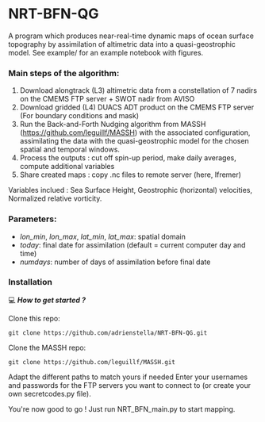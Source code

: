 # NRT-BFN-QG

A program which produces near-real-time dynamic maps of ocean surface topography by assimilation of altimetric data into a quasi-geostrophic model.
See example/ for an example notebook with figures.

### Main steps of the algorithm: 
1) Download alongtrack (L3) altimetric data from a constellation of 7 nadirs on the CMEMS FTP server + SWOT nadir from AVISO
2) Download gridded (L4) DUACS ADT product on the CMEMS FTP server (For boundary conditions and mask)
3) Run the Back-and-Forth Nudging algorithm from MASSH (https://github.com/leguillf/MASSH) with the associated configuration, assimilating the data with the quasi-geostrophic model for the chosen spatial and temporal windows.
4) Process the outputs : cut off spin-up period, make daily averages, compute additional variables
5) Share created maps : copy .nc files to remote server (here, Ifremer)

Variables inclued : Sea Surface Height, Geostrophic (horizontal) velocities, Normalized relative vorticity.

### Parameters: 
- *lon_min*, *lon_max*, *lat_min*, *lat_max*: spatial domain
- *today*: final date for assimilation (default = current computer day and time)
- *numdays*: number of days of assimilation before final date

### Installation
:computer: _**How to get started ?**_

Clone this repo: 
```
git clone https://github.com/adrienstella/NRT-BFN-QG.git
```
Clone the MASSH repo:
```
git clone https://github.com/leguillf/MASSH.git
```

Adapt the different paths to match yours if needed
Enter your usernames and passwords for the FTP servers you want to connect to (or create your own secretcodes.py file).

You're now good to go ! Just run NRT_BFN_main.py to start mapping.
